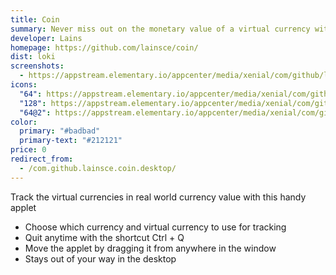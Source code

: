 ```yaml
---
title: Coin
summary: Never miss out on the monetary value of a virtual currency with this handy applet
developer: Lains
homepage: https://github.com/lainsce/coin/
dist: loki
screenshots:
  - https://appstream.elementary.io/appcenter/media/xenial/com/github/lainsce.coin.desktop/BF2CB016EE0E9C2D95146871FA789D3F/screenshots/image-1_orig.png
icons:
  "64": https://appstream.elementary.io/appcenter/media/xenial/com/github/lainsce.coin.desktop/BF2CB016EE0E9C2D95146871FA789D3F/icons/64x64/com.github.lainsce.coin_com.github.lainsce.coin.png
  "128": https://appstream.elementary.io/appcenter/media/xenial/com/github/lainsce.coin.desktop/BF2CB016EE0E9C2D95146871FA789D3F/icons/128x128/com.github.lainsce.coin_com.github.lainsce.coin.png
  "64@2": https://appstream.elementary.io/appcenter/media/xenial/com/github/lainsce.coin.desktop/BF2CB016EE0E9C2D95146871FA789D3F/icons/64x64@2/com.github.lainsce.coin_com.github.lainsce.coin.png
color:
  primary: "#badbad"
  primary-text: "#212121"
price: 0
redirect_from:
  - /com.github.lainsce.coin.desktop/
---
```


<p>Track the virtual currencies in real world currency value with this handy applet</p>
<ul>
  <li>Choose which currency and virtual currency to use for tracking</li>
  <li>Quit anytime with the shortcut Ctrl + Q</li>
  <li>Move the applet by dragging it from anywhere in the window</li>
  <li>Stays out of your way in the desktop</li>
</ul>